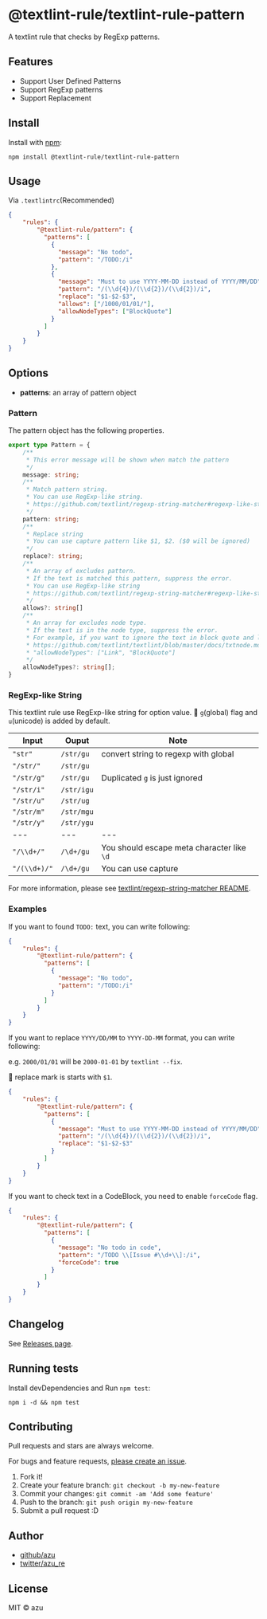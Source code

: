 # @textlint-rule/textlint-rule-pattern

A textlint rule that checks by RegExp patterns.

## Features

- Support User Defined Patterns
- Support RegExp patterns
- Support Replacement

## Install

Install with [npm](https://www.npmjs.com/):

    npm install @textlint-rule/textlint-rule-pattern

## Usage

Via `.textlintrc`(Recommended)

```json
{
    "rules": {
        "@textlint-rule/pattern": {
          "patterns": [
            {
              "message": "No todo",
              "pattern": "/TODO:/i"
            },
            {
              "message": "Must to use YYYY-MM-DD instead of YYYY/MM/DD",
              "pattern": "/(\\d{4})/(\\d{2})/(\\d{2})/i",
              "replace": "$1-$2-$3",
              "allows": ["/1000/01/01/"],
              "allowNodeTypes": ["BlockQuote"]
            }
          ]
        }
    }
}
```

## Options

- **patterns**: an array of pattern object

### Pattern

The pattern object has the following properties.

```ts
export type Pattern = {
    /**
     * This error message will be shown when match the pattern
     */
    message: string;
    /**
     * Match pattern string.
     * You can use RegExp-like string.
     * https://github.com/textlint/regexp-string-matcher#regexp-like-string
     */
    pattern: string;
    /**
     * Replace string
     * You can use capture pattern like $1, $2. ($0 will be ignored)
     */
    replace?: string;
    /**
     * An array of excludes pattern.
     * If the text is matched this pattern, suppress the error.
     * You can use RegExp-like string
     * https://github.com/textlint/regexp-string-matcher#regexp-like-string
     */
    allows?: string[]
    /**
     * An array for excludes node type.
     * If the text is in the node type, suppress the error.
     * For example, if you want to ignore the text in block quote and link
     * https://github.com/textlint/textlint/blob/master/docs/txtnode.md#type
     * "allowNodeTypes": ["Link", "BlockQuote"]
     */
    allowNodeTypes?: string[];
}
```

### RegExp-like String

This textlint rule use RegExp-like string for option value.
:memo: `g`(global) flag and `u`(unicode) is added by default.

| Input        | Ouput   | Note                                       |
|--------------|---------|--------------------------------------------|
| `"str"`      | `/str/gu` | convert string to regexp with global       |
| `"/str/"`    | `/str/gu` |                                            |
| `"/str/g"`   | `/str/gu` | Duplicated `g` is just ignored             |
| `"/str/i"`   | `/str/igu` |                                            |
| `"/str/u"`   | `/str/ug` |                                            |
| `"/str/m"`   | `/str/mgu` |                                            |
| `"/str/y"`   | `/str/ygu` |                                            |
| ---          | ---     | ---                                        |
| `"/\\d+/"`   | `/\d+/gu` | You should escape meta character like `\d` |
| `"/(\\d+)/"` | `/\d+/gu` | You can use capture                        |

For more information, please see [textlint/regexp-string-matcher README](https://github.com/textlint/regexp-string-matcher#regexp-like-string).

### Examples

If you want to found `TODO:` text, you can write following:

```json
{
    "rules": {
        "@textlint-rule/pattern": {
          "patterns": [
            {
              "message": "No todo",
              "pattern": "/TODO:/i"
            }
          ]
        }
    }
}
```

If you want to replace `YYYY/DD/MM` to `YYYY-DD-MM` format, you can write following:

e.g. `2000/01/01` will be `2000-01-01` by `textlint --fix`.

:memo: replace mark is starts with `$1`.

```json
{
    "rules": {
        "@textlint-rule/pattern": {
          "patterns": [
            {
              "message": "Must to use YYYY-MM-DD instead of YYYY/MM/DD",
              "pattern": "/(\\d{4})/(\\d{2})/(\\d{2})/i",
              "replace": "$1-$2-$3"
            }
          ]
        }
    }
}
```

If you want to check text in a CodeBlock, you need to enable `forceCode` flag. 

```json
{
    "rules": {
        "@textlint-rule/pattern": {
          "patterns": [
            {
              "message": "No todo in code",
              "pattern": "/TODO \\[Issue #\\d+\\]:/i",
              "forceCode": true
            }
          ]
        }
    }
}
```

## Changelog

See [Releases page](https://github.com/textlint-rule/textlint-rule-pattern/releases).

## Running tests

Install devDependencies and Run `npm test`:

    npm i -d && npm test

## Contributing

Pull requests and stars are always welcome.

For bugs and feature requests, [please create an issue](https://github.com/textlint-rule/textlint-rule-pattern/issues).

1. Fork it!
2. Create your feature branch: `git checkout -b my-new-feature`
3. Commit your changes: `git commit -am 'Add some feature'`
4. Push to the branch: `git push origin my-new-feature`
5. Submit a pull request :D

## Author

- [github/azu](https://github.com/azu)
- [twitter/azu_re](https://twitter.com/azu_re)

## License

MIT © azu
